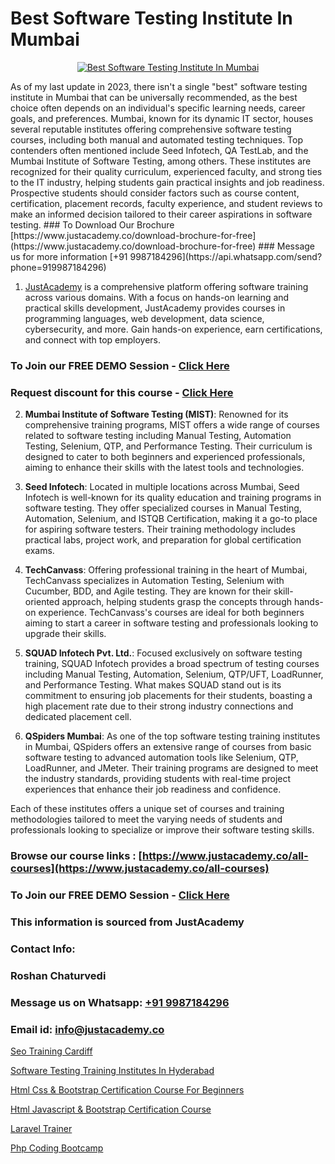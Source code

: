 # Best Software Testing Institute In Mumbai

<p align="center">
  <a href="https://justacademy.co/program-detail/software-testing">
    <img src="https://justacademy.co/storage2/program_images/1704700438.webp" alt="Best Software Testing Institute In Mumbai">
  </a>
</p>
As of my last update in 2023, there isn't a single "best" software testing institute in Mumbai that can be universally recommended, as the best choice often depends on an individual's specific learning needs, career goals, and preferences. Mumbai, known for its dynamic IT sector, houses several reputable institutes offering comprehensive software testing courses, including both manual and automated testing techniques. Top contenders often mentioned include Seed Infotech, QA TestLab, and the Mumbai Institute of Software Testing, among others. These institutes are recognized for their quality curriculum, experienced faculty, and strong ties to the IT industry, helping students gain practical insights and job readiness. Prospective students should consider factors such as course content, certification, placement records, faculty experience, and student reviews to make an informed decision tailored to their career aspirations in software testing.
### To Download Our Brochure [https://www.justacademy.co/download-brochure-for-free](https://www.justacademy.co/download-brochure-for-free)
### Message us for more information [+91 9987184296](https://api.whatsapp.com/send?phone=919987184296)

1) [JustAcademy](https://justacademy.co) is a comprehensive platform offering software training across various domains. With a focus on hands-on learning and practical skills development, JustAcademy provides courses in programming languages, web development, data science, cybersecurity, and more. Gain hands-on experience, earn certifications, and connect with top employers.

### To Join our FREE DEMO Session - [Click Here](https://www.justacademy.co/register-for-course-demo/)
### Request discount for this course - [Click Here](https://justacademy.co/contact-us/)

2) **Mumbai Institute of Software Testing (MIST)**: Renowned for its comprehensive training programs, MIST offers a wide range of courses related to software testing including Manual Testing, Automation Testing, Selenium, QTP, and Performance Testing. Their curriculum is designed to cater to both beginners and experienced professionals, aiming to enhance their skills with the latest tools and technologies.

3) **Seed Infotech**: Located in multiple locations across Mumbai, Seed Infotech is well-known for its quality education and training programs in software testing. They offer specialized courses in Manual Testing, Automation, Selenium, and ISTQB Certification, making it a go-to place for aspiring software testers. Their training methodology includes practical labs, project work, and preparation for global certification exams.

4) **TechCanvass**: Offering professional training in the heart of Mumbai, TechCanvass specializes in Automation Testing, Selenium with Cucumber, BDD, and Agile testing. They are known for their skill-oriented approach, helping students grasp the concepts through hands-on experience. TechCanvass's courses are ideal for both beginners aiming to start a career in software testing and professionals looking to upgrade their skills.

5) **SQUAD Infotech Pvt. Ltd.**: Focused exclusively on software testing training, SQUAD Infotech provides a broad spectrum of testing courses including Manual Testing, Automation, Selenium, QTP/UFT, LoadRunner, and Performance Testing. What makes SQUAD stand out is its commitment to ensuring job placements for their students, boasting a high placement rate due to their strong industry connections and dedicated placement cell.

6) **QSpiders Mumbai**: As one of the top software testing training institutes in Mumbai, QSpiders offers an extensive range of courses from basic software testing to advanced automation tools like Selenium, QTP, LoadRunner, and JMeter. Their training programs are designed to meet the industry standards, providing students with real-time project experiences that enhance their job readiness and confidence.

Each of these institutes offers a unique set of courses and training methodologies tailored to meet the varying needs of students and professionals looking to specialize or improve their software testing skills.

### Browse our course links : [https://www.justacademy.co/all-courses](https://www.justacademy.co/all-courses) 
### To Join our FREE DEMO Session - [Click Here](https://www.justacademy.co/register-for-course-demo)


### This information is sourced from JustAcademy
### Contact Info:
### Roshan Chaturvedi
### Message us on Whatsapp: [+91 9987184296](https://api.whatsapp.com/send?phone=919987184296)
### Email id: [info@justacademy.co](mailto:info@justacademy.co)
                
[Seo Training Cardiff](https://www.linkedin.com/pulse/seo-training-cardiff-justacademy-london-mf9nf?trackingId=Zaa2ihFA8nm4D2QeuJ9wQw%3D%3D&lipi=urn%3Ali%3Apage%3Ad_flagship3_company_admin%3BosK2%2F2EMSuK0OJgUxbYcDg%3D%3D)

[Software Testing Training Institutes In Hyderabad](https://www.linkedin.com/pulse/software-testing-training-institutes-hyderabad-justacademy-bay-area-wlkuc/)

[Html Css & Bootstrap Certification Course For Beginners](https://medium.com/@justacademytraining/html-css-bootstrap-certification-course-for-beginners-9c6b7a5128e2)

[Html Javascript & Bootstrap Certification Course](https://medium.com/@mahi3106/html-javascript-bootstrap-certification-course-37340714f7a7)

[Laravel Trainer](https://justacademyin.github.io/justacademy/laravel-trainer)

[Php Coding Bootcamp](https://justacademyin.github.io/justacademy/php-coding-bootcamp)

